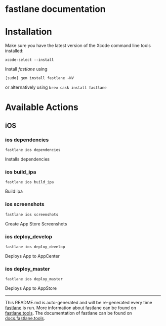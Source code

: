 fastlane documentation
================
# Installation

Make sure you have the latest version of the Xcode command line tools installed:

```
xcode-select --install
```

Install _fastlane_ using
```
[sudo] gem install fastlane -NV
```
or alternatively using `brew cask install fastlane`

# Available Actions
## iOS
### ios dependencies
```
fastlane ios dependencies
```
Installs dependencies
### ios build_ipa
```
fastlane ios build_ipa
```
Build ipa
### ios screenshots
```
fastlane ios screenshots
```
Create App Store Screenshots
### ios deploy_develop
```
fastlane ios deploy_develop
```
Deploys App to AppCenter
### ios deploy_master
```
fastlane ios deploy_master
```
Deploys App to AppStore

----

This README.md is auto-generated and will be re-generated every time [fastlane](https://fastlane.tools) is run.
More information about fastlane can be found on [fastlane.tools](https://fastlane.tools).
The documentation of fastlane can be found on [docs.fastlane.tools](https://docs.fastlane.tools).
